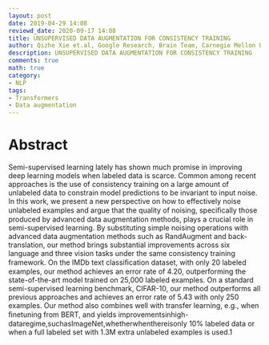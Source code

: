 ```yaml
---
layout: post
date: 2019-04-29 14:08
reviewd_date: 2020-09-17 14:08
title: UNSUPERVISED DATA AUGMENTATION FOR CONSISTENCY TRAINING
author: Qizhe Xie et.al, Google Research, Brain Team, Carnegie Mellon University
description: UNSUPERVISED DATA AUGMENTATION FOR CONSISTENCY TRAINING
comments: true
math: true
category: 
- NLP
tags:
- Transformers
- Data augmentation
---
```


 <!--more-->
# Abstract

Semi-supervised learning lately has shown much promise in improving deep learning models when labeled data is scarce. Common among recent approaches is the use of consistency training on a large amount of unlabeled data to constrain model predictions to be invariant to input noise. In this work, we present a new perspective on how to effectively noise unlabeled examples and argue that the quality of noising, speciﬁcally those produced by advanced data augmentation methods, plays a crucial role in semi-supervised learning. By substituting simple noising operations with advanced data augmentation methods such as RandAugment and back-translation, our method brings substantial improvements across six language and three vision tasks under the same consistency training framework. On the IMDb text classiﬁcation dataset, with only 20 labeled examples, our method achieves an error rate of 4.20, outperforming the state-of-the-art model trained on 25,000 labeled examples. On a standard semi-supervised learning benchmark, CIFAR-10, our method outperforms all previous approaches and achieves an error rate of 5.43 with only 250 examples. Our method also combines well with transfer learning, e.g., when ﬁnetuning from BERT, and yields improvementsinhigh-dataregime,suchasImageNet,whetherwhenthereisonly 10% labeled data or when a full labeled set with 1.3M extra unlabeled examples is used.1

